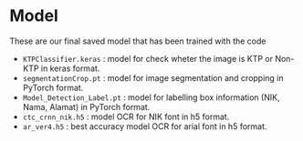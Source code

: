 # Model

These are our final saved model that has been trained with the code 
- `KTPClassifier.keras` : model for check wheter the image is KTP or Non-KTP in keras format.
- `segmentationCrop.pt` : model for image segmentation and cropping in PyTorch format.
- `Model_Detection_Label.pt` : model for labelling box information (NIK, Nama, Alamat) in PyTorch format.
- `ctc_crnn_nik.h5` : model OCR for NIK font in h5 format.
- `ar_ver4.h5` : best accuracy model OCR for arial font in h5 format.
  
